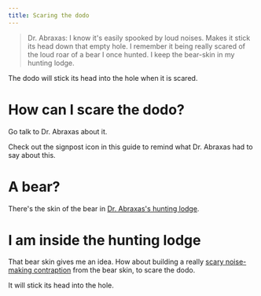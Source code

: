 ```yaml
---
title: Scaring the dodo
---
```


> Dr. Abraxas: I know it's easily spooked by loud noises. Makes it stick its head down that empty hole. I remember it being really scared of the loud roar of a bear I once hunted. I keep the bear-skin in my hunting lodge.

The dodo will stick its head into the hole when it is scared.

# How can I scare the dodo?
Go talk to Dr. Abraxas about it.

Check out the signpost icon in this guide to remind what Dr. Abraxas had to say about this.

# A bear?
There's the skin of the bear in [Dr. Abraxas's hunting lodge](../hunting-lodge.md).

# I am inside the hunting lodge
That bear skin gives me an idea. How about building a really [scary noise-making contraption](../seashell.md#bear) from the bear skin, to scare the dodo.

It will stick its head into the hole.
